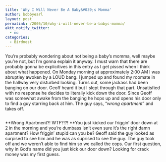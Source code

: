 ```yaml
---
title: 'Why I Will Never Be A Baby&#039;s Momma'
author: bobbyearl
layout: post
permalink: /2005/10/why-i-will-never-be-a-babys-momma/
aktt_notify_twitter:
  - no
categories:
  - Birdnest
---
```

You&#8217;re probably wondering about not being a baby&#8217;s momma, well maybe you&#8217;re not, but I&#8217;m gonna explain it anyway. I must warn that there are probably gonna be explicitives in this entry as I get pissed when I think about what happened. On Monday morning at approximately 2:00 AM I was abruptley awoken by a LOUD bang. I jumped up and found my roomate in the hallway very disturbed looking. Turns out, some jackass had been banging on our door. Geoff heard it but I slept through that part. Unsatisfied with no response he decides to literally kick down the door. Since Geoff was somewhat awake from the banging he hops up and opens his door only to find a guy starring back at him. The guy says, &#8220;*wrong apartment*&#8221; and takes off. 

<p class="center">
  <img src="http://www.birdnest.org/earlr1/images/homepage/sketch.jpg" alt="" align="center" class="thoughtImage" />
</p>

**Wrong Apartment?! WTF?!?! **You just kicked our friggin&#8217; door down at 2 in the morning and you&#8217;re dumbass isn&#8217;t even sure it&#8217;s the right damn apartment? How friggin&#8217; stupid can you be? Geoff said the guy looked as surpised to see him and he was as suprised to see the guy. The guy took off and we weren&#8217;t able to find him so we called the cops. Our first question, why in God&#8217;s name did you just kick our door down? Looking for crack money was my first guess.